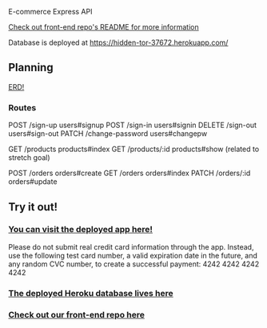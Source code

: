 E-commerce Express API

[Check out front-end repo's README for more information](https://github.com/team-kray/e-commerce-client)

Database is deployed at https://hidden-tor-37672.herokuapp.com/

## Planning

[ERD!](https://i.imgur.com/1JQanwT.png)

### Routes

POST /sign-up users#signup
POST /sign-in users#signin
DELETE /sign-out users#sign-out
PATCH /change-password users#changepw

GET /products products#index
GET /products/:id products#show (related to stretch goal)

POST /orders orders#create
GET /orders orders#index
PATCH /orders/:id orders#update

## Try it out!

### [You can visit the deployed app here!](https://team-kray.github.io/e-commerce-client/)
Please do not submit real credit card information through the app. Instead, use the following test card number, a valid expiration date in the future, and any random CVC number, to create a successful payment: 4242 4242 4242 4242

### [The deployed Heroku database lives here](https://hidden-tor-37672.herokuapp.com/)

### [Check out our front-end repo here](https://github.com/team-kray/e-commerce-api)
